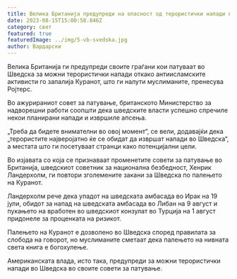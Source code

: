 ```yaml
---
title: Велика Британија предупреди на опасност од терористички напади во Шведска
date: 2023-08-15T15:00:58.846Z
category: свет
featured: true
featuredImage: ../img/5-vb-svedska.jpg
author: Вардарски
---
```

Велика Британија ги предупреди своите граѓани кои патуваат во Шведска за можни терористички напади откако антиисламските активисти го запалија Куранот, што ги налути муслиманите, пренесува Ројтерс.

Во ажурираниот совет за патување, британското Министерство за надворешни работи соопшти дека шведските власти успешно спречиле некои планирани напади и извршиле апсења.

„Треба да бидете внимателни во овој момент“, се вели, додавајќи дека „терористите најверојатно ќе се обидат да извршат напади во Шведска“, а местата што ги посетуваат странци како потенцијални цели.

Во изјавата со која се признаваат променетите совети за патување во Британија, шведскиот советник за национална безбедност, Хенрик Ландерхолм, ги повтори зголемените закани за Шведска по палењето на Куранот.

Ландерхолм рече дека упадот на шведската амбасада во Ирак на 19 јули, обидот за напад на шведската амбасада во Либан на 9 август и пукањето на вработен во шведскиот конзулат во Турција на 1 август придонеле за проценката на ризикот.

Палењето на Куранот е дозволено во Шведска според правилата за слобода на говорот, но муслиманите сметаат дека палењето на нивната света книга е богохулење.

Американската влада, исто така, предупреди за можни терористички напади во Шведска во своите совети за патување.